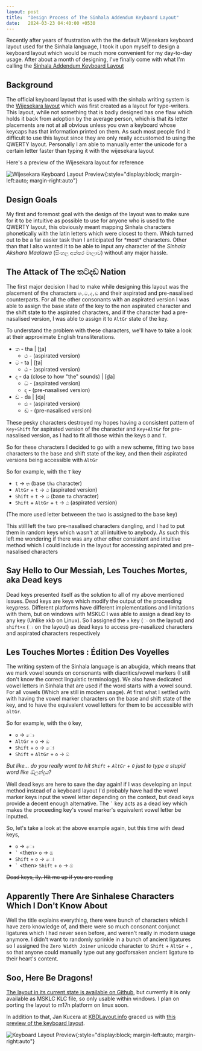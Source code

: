 ```yaml
---
layout: post
title:  "Design Process of The Sinhala Addendum Keyboard Layout"
date:   2024-03-23 04:40:00 +0530
---
```


Recently after years of frustration with the the default Wijesekara keyboard layout used for the Sinhala language, I took it upon myself to design a keyboard layout which would be much more convenient for my day-to-day usage. After about a month of designing, I've finally come with what I'm calling the [Sinhala Addendum Keyboard Layout](https://github.com/AdelinaM17n/Sinhala-Addendum-Keyboard-Layout)

## Background 
The official keyboard layout that is used with the sinhala writing system is the [Wijesekara layout](https://kbdlayout.info/kbdsn1) which was first created as a layout for type-writers. This layout, while not something that is badly designed has one flaw which holds it back from adoption by the average person, which is that its letter placements are not at all obvious unless you own a keyboard whose keycaps has that information printed on them. As such most people find it difficult to use this layout since they are only really accustomed to using the QWERTY layout. Personally I am able to manually enter the unicode for a certain letter faster than typing it with the wijesekara layout
   
Here's a preview of the Wijesekara layout for reference

![Wijesekara Keyboard Layout Preview](/assests/wijesekara.png){:style="display:block; margin-left:auto; margin-right:auto"}

   
## Design Goals 
My first and foremost goal with the design of the layout was to make sure for it to be intuitive as possible to use for anyone who is used to the QWERTY layout, this obviously meant mapping Sinhala characters phonetically with the latin letters which were closest to them. Which turned out to be a far easier task than I anticipated for \*most\* characters. Other than that I also wanted it to be able to input any character of the *Sinhala Akshara Maalawa* (සිංහල අක්ෂර මාලාව) without any major hassle.
   
## The Attack of The තටදඩ Nation
The first major decision I had to make while designing this layout was the placement of the characters `ත,ට,ද,ඩ` and their aspirated and pre-nasalised counterparts. For all the other consonants with an aspirated version I was able to assign the base state of the key to the non aspirated character and the shift state to the aspirated characters, and if the character had a pre-nasalised version, I was able to assign it to `AltGr` state of the key.   

To understand the problem with these characters, we'll have to take a look at their approximate English transliterations.
   
- ත - tha \| [t̪a] 
  - ථ - (aspirated version)
- ට - ta \| [ʈa] 
  - ඨ - (aspirated version)
- ද - da (close to how "the" sounds) \| [d̪a]
  - ධ - (aspirated version)
  - ඳ - (pre-nasalised version)
- ඩ - da \| [ɖa] 
  - ඪ - (aspirated version)
  - ඬ - (pre-nasalised version)
   
These pesky characters destroyed my hopes having a consistent pattern of `Key+Shift` for aspirated version of the character and `Key+AltGr` for pre-nasalised version, as I had to fit all those within the keys `D` and `T`. 
   
So for these characters I decided to go with a new scheme, fitting two base characters to the base and shift state of the key, and then their aspirated versions being accessible with `AltGr`  

So for example, with the `T` key   
- `t` -> `ත` (base `tha` character)
- `AltGr` + `t` -> `ථ` (aspirated version)
- `Shift` + `t` -> `ට` (base `ta` character)
- `Shift` + `AltGr` + `t` -> `ඨ` (aspirated version)     

(The more used letter betweeen the two is assigned to the base key)

This still left the two pre-nasalised characters dangling, and I had to put them in random keys which wasn't at all intuitive to anybody. As such this left me wondering if there was any other other consistent and intuitive method which I could include in the layout for accessing aspirated and pre-nasalised characters
   
## Say Hello to Our Messiah, Les Touches Mortes, aka Dead keys
Dead keys presented itself as the solution to all of my above mentioned issues. Dead keys are keys which modify the output of the proceeding keypress. Different platforms have different implementations and limitations with them, but on windows with MSKLC I was able to assign a dead key to any key (Unlike xkb on Linux). So I assigned the `x` key (`ං` on the layout) and `shift+x` (`ඃ` on the layout) as dead keys to access pre-nasalized characters and aspirated characters respectively

## Les Touches Mortes : Édition Des Voyelles
The writing system of the Sinhala language is an abugida, which means that we mark vowel sounds on consonants with diacritics/vowel markers (I still don't know the correct linguistic terminology). We also have dedicated vowel letters in Sinhala that are used if the word starts with a vowel sound.
For all vowels (Which are still in modern usage). At first what I settled with with having the vowel marker characters on the base and shift state of the key, and to have the equivalent vowel letters for them to be accessible with `altGr`.   

So for example, with the `O` key,
- `o` -> `ො`
- `AltGr` + `o` -> `ඔ`
- `Shift` + `o` -> `ෝ`
- `Shift` + `AltGr` + `o` -> `ඕ`

*But like... do you really want to hit `Shift` + `AltGr` + `O` just to type a stupid word like ඕලන්දය?*
   
Well dead keys are here to save the day again! if I was developing an input method instead of a keyboard layout I'd probably have had the vowel marker keys input the vowel letter depending on the context, but dead keys provide a decent enough alternative. The `` ` `` key acts as a dead key which makes the proceeding key's vowel marker's equivalent vowel letter be inputted. 
   
So, let's take a look at the above example again, but this time with dead keys,
- `o` -> `ො`
- `` ` `` \<then\> `o` -> `ඔ`
- `Shift` + `o` -> `ෝ`
- `` ` `` \<then\> `Shift` + `o` -> `ඕ`

~~Dead keys, ily. Hit me up if you are reading~~

## Apparently There Are Sinhalese Characters Which I Don't Know About
Well the title explains everything, there were bunch of characters which I have zero knowledge of, and there were so much consonant conjunct ligatures which I had never seen before, and weren't really in modern usage anymore. I didn't want to randomly sprinkle in a bunch of ancient ligatures so I assigned the `Zero Width Joiner` unicode character to `Shift` + `AltGr` + `,` so that anyone could manually type out any godforsaken ancient ligature to their heart's content.

## Soo, Here Be Dragons!
[The layout in its current state is available on Github](https://github.com/AdelinaM17n/Sinhala-Addendum-Keyboard-Layout), but currently it is only available as MSKLC KLC file, so only usable within windows. I plan on porting the layout to m17n platform on linux soon.

In addition to that, Jan Kucera at [KBDLayout.info](https://kbdlayout.info/) graced us with [this preview of the keyboard layout](https://kbdlayout.info/SL-AD).

![Keyboard Layout Preview](/assests/keyboardLayout.png){:style="display:block; margin-left:auto; margin-right:auto"}

